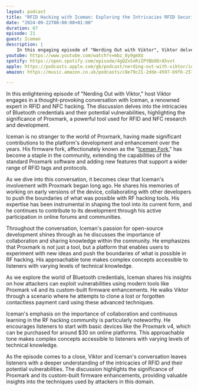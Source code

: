 ```yaml
---
layout: podcast
title: "RFID Hacking with Iceman: Exploring the Intricacies RFID Security"
date: "2024-09-22T00:00:00+01:00"
duration: 67
episode: 21
guest: Iceman
description: |
    In this engaging episode of "Nerding Out with Viktor", Viktor delves into the fascinating world of radio frequency (RF) hacking with his guest Iceman. Explore the latest techniques for capturing and replaying Bluetooth signals, as well as the potential vulnerabilities in mobile credentials. Discover how a simple Proxmark device can be the starting point for HF experimentation and learning from Android phones. Iceman shares expert insights on the tools of the trade, from hardware to software, highlighting the importance of understanding the fundamentals and the game-changing power of access to sensitive information.
youtube: https://www.youtube.com/watch?v=mbz_8y9gmXU
spotify: https://open.spotify.com/episode/4gQZxSvRiIPYBbOOrA5vvt
apple: https://podcasts.apple.com/gb/podcast/nerding-out-with-viktor/id1722663295?i=1000672119109
amazon: https://music.amazon.co.uk/podcasts/c8e79c21-2dde-4597-b9fb-257ecbc2bf29/episodes/b5ebeabf-800c-47f7-aec5-78bc4e11b854/nerding-out-with-viktor-rfid-hacking-with-iceman-exploring-the-intricacies-rfid-security

---
```


In this enlightening episode of "Nerding Out with Viktor," host Viktor engages in a thought-provoking conversation with Iceman, a renowned expert in RFID and NFC hacking. The discussion delves into the intricacies of Bluetooth credentials and their potential vulnerabilities, highlighting the significance of Proxmark, a powerful tool used for RFID and NFC research and development.

Iceman is no stranger to the world of Proxmark, having made significant contributions to the platform's development and enhancement over the years. His firmware fork, affectionately known as the "[Iceman Fork](https://github.com/RfidResearchGroup/proxmark3)," has become a staple in the community, extending the capabilities of the standard Proxmark software and adding new features that support a wider range of RFID tags and protocols.

As we dive into this conversation, it becomes clear that Iceman's involvement with Proxmark began long ago. He shares his memories of working on early versions of the device, collaborating with other developers to push the boundaries of what was possible with RF hacking tools. His expertise has been instrumental in shaping the tool into its current form, and he continues to contribute to its development through his active participation in online forums and communities.

Throughout the conversation, Iceman's passion for open-source development shines through as he discusses the importance of collaboration and sharing knowledge within the community. He emphasizes that Proxmark is not just a tool, but a platform that enables users to experiment with new ideas and push the boundaries of what is possible in RF hacking. His approachable tone makes complex concepts accessible to listeners with varying levels of technical knowledge.

As we explore the world of Bluetooth credentials, Iceman shares his insights on how attackers can exploit vulnerabilities using modern tools like Proxmark v4 and its custom-built firmware enhancements. He walks Viktor through a scenario where he attempts to clone a lost or forgotten contactless payment card using these advanced techniques.

Iceman's emphasis on the importance of collaboration and continuous learning in the RF hacking community is particularly noteworthy. He encourages listeners to start with basic devices like the Proxmark v4, which can be purchased for around $30 on online platforms. This approachable tone makes complex concepts accessible to listeners with varying levels of technical knowledge.

As the episode comes to a close, Viktor and Iceman's conversation leaves listeners with a deeper understanding of the intricacies of RFID  and their potential vulnerabilities. The discussion highlights the significance of Proxmark and its custom-built firmware enhancements, providing valuable insights into the techniques used by attackers in this domain.
